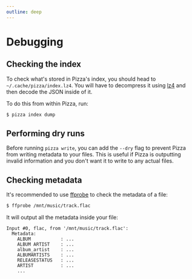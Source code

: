 ```yaml
---
outline: deep
---
```


# Debugging

## Checking the index

To check what's stored in Pizza's index, you should head to `~/.cache/pizza/index.lz4`.
You will have to decompress it using [lz4](https://github.com/lz4/lz4) and then decode the JSON inside of it.

To do this from within Pizza, run:
```sh
$ pizza index dump
```

## Performing dry runs

Before running `pizza write`, you can add the `--dry` flag to prevent Pizza from writing metadata to your files.
This is useful if Pizza is outputting invalid information and you don't want it to write to any actual files.

## Checking metadata

It's recommended to use [ffprobe](https://ffmpeg.org) to check the metadata of a file:
```sh
$ ffprobe /mnt/music/track.flac
```

It will output all the metadata inside your file:
```
Input #0, flac, from '/mnt/music/track.flac':
  Metadata:
    ALBUM           : ...
    ALBUM ARTIST    : ...
    album_artist    : ...
    ALBUMARTISTS    : ...
    RELEASESTATUS   : ...
    ARTIST          : ...
    ...
```

